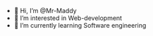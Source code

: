 - 👋 Hi, I’m @Mr-Maddy
- 👀 I’m interested in Web-development
- 🌱 I’m currently learning Software engineering

<!---
Mr-Maddy/Mr-Maddy is a ✨ special ✨ repository because its `README.md` (this file) appears on your GitHub profile.
You can click the Preview link to take a look at your changes.
--->
